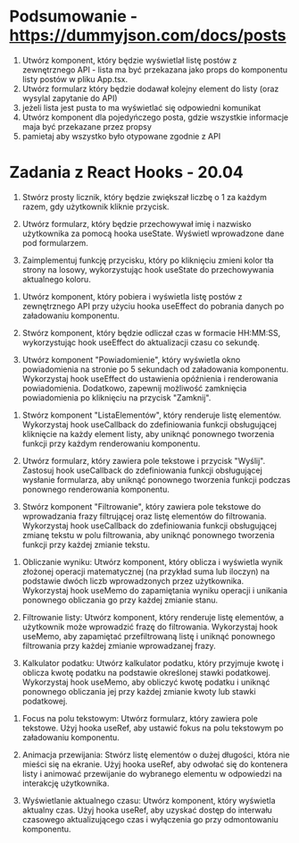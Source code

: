 # Podsumowanie - https://dummyjson.com/docs/posts
1. Utwórz komponent, który będzie wyświetlał listę postów z zewnętrznego API - lista ma być przekazana jako props do komponentu listy postów w pliku App.tsx.
2. Utwórz formularz który będzie dodawał kolejny element do listy (oraz wysylal zapytanie do API)
3. jeżeli lista jest pusta to ma wyświetlać się odpowiedni komunikat
4. Utwórz komponent dla pojedyńczego posta, gdzie wszystkie informacje maja być przekazane przez propsy
5. pamietaj aby wszystko było otypowane zgodnie z API

# Zadania z React Hooks - 20.04

<!-- useState -->
1. Stwórz prosty licznik, który będzie zwiększał liczbę o 1 za każdym razem, gdy użytkownik kliknie przycisk.

2. Utwórz formularz, który będzie przechowywał imię i nazwisko użytkownika za pomocą hooka useState. Wyświetl wprowadzone dane pod formularzem.

3. Zaimplementuj funkcję przycisku, który po kliknięciu zmieni kolor tła strony na losowy, wykorzystując hook useState do przechowywania aktualnego koloru.

<!-- useEffect -->
1. Utwórz komponent, który pobiera i wyświetla listę postów z zewnętrznego API przy użyciu hooka useEffect do pobrania danych po załadowaniu komponentu.

2. Stwórz komponent, który będzie odliczał czas w formacie HH:MM:SS, wykorzystując hook useEffect do aktualizacji czasu co sekundę.

3. Utwórz komponent "Powiadomienie", który wyświetla okno powiadomienia na stronie po 5 sekundach od załadowania komponentu. Wykorzystaj hook useEffect do ustawienia opóźnienia i renderowania powiadomienia. Dodatkowo, zapewnij możliwość zamknięcia powiadomienia po kliknięciu na przycisk "Zamknij".

<!-- useCallback -->
1. Stwórz komponent "ListaElementów", który renderuje listę elementów. Wykorzystaj hook useCallback do zdefiniowania funkcji obsługującej kliknięcie na każdy element listy, aby uniknąć ponownego tworzenia funkcji przy każdym renderowaniu komponentu.

2. Utwórz formularz, który zawiera pole tekstowe i przycisk "Wyślij". Zastosuj hook useCallback do zdefiniowania funkcji obsługującej wysłanie formularza, aby uniknąć ponownego tworzenia funkcji podczas ponownego renderowania komponentu.

3. Stwórz komponent "Filtrowanie", który zawiera pole tekstowe do wprowadzania frazy filtrującej oraz listę elementów do filtrowania. Wykorzystaj hook useCallback do zdefiniowania funkcji obsługującej zmianę tekstu w polu filtrowania, aby uniknąć ponownego tworzenia funkcji przy każdej zmianie tekstu.

<!-- useMemo -->
1. Obliczanie wyniku: Utwórz komponent, który oblicza i wyświetla wynik złożonej operacji matematycznej (na przykład suma lub iloczyn) na podstawie dwóch liczb wprowadzonych przez użytkownika. Wykorzystaj hook useMemo do zapamiętania wyniku operacji i unikania ponownego obliczania go przy każdej zmianie stanu.

2. Filtrowanie listy: Utwórz komponent, który renderuje listę elementów, a użytkownik może wprowadzić frazę do filtrowania. Wykorzystaj hook useMemo, aby zapamiętać przefiltrowaną listę i uniknąć ponownego filtrowania przy każdej zmianie wprowadzanej frazy.

3. Kalkulator podatku: Utwórz kalkulator podatku, który przyjmuje kwotę i oblicza kwotę podatku na podstawie określonej stawki podatkowej. Wykorzystaj hook useMemo, aby obliczyć kwotę podatku i uniknąć ponownego obliczania jej przy każdej zmianie kwoty lub stawki podatkowej.

<!-- useRef -->
1. Focus na polu tekstowym: Utwórz formularz, który zawiera pole tekstowe. Użyj hooka useRef, aby ustawić fokus na polu tekstowym po załadowaniu komponentu.

2. Animacja przewijania: Stwórz listę elementów o dużej długości, która nie mieści się na ekranie. Użyj hooka useRef, aby odwołać się do kontenera listy i animować przewijanie do wybranego elementu w odpowiedzi na interakcję użytkownika.

3. Wyświetlanie aktualnego czasu: Utwórz komponent, który wyświetla aktualny czas. Użyj hooka useRef, aby uzyskać dostęp do interwału czasowego aktualizującego czas i wyłączenia go przy odmontowaniu komponentu.